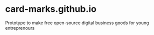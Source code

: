# card-marks.github.io
Prototype to make free open-source digital business goods for young entreprenours
